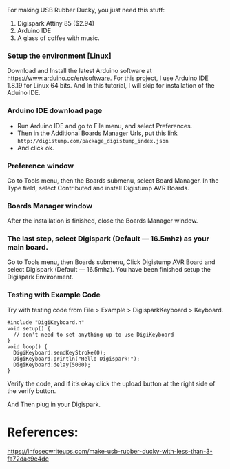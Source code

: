 For making USB Rubber Ducky, you just need this stuff:
1. Digispark Attiny 85 ($2.94)
2. Arduino IDE
3. A glass of coffee with music.

### Setup the environment [Linux]

Download and Install the latest Arduino software at https://www.arduino.cc/en/software. For this project, I use Arduino IDE 1.8.19 for Linux 64 bits. And In this tutorial, I will skip for installation of the Aduino IDE.

### Arduino IDE download page
- Run Arduino IDE and go to File menu, and select Preferences. 
- Then in the Additional Boards Manager Urls, put this link ``` http://digistump.com/package_digistump_index.json ```
- And click ok.


### Preference window
Go to Tools menu, then the Boards submenu, select Board Manager. In the Type field, select Contributed and install Digistump AVR Boards.

### Boards Manager window
After the installation is finished, close the Boards Manager window.

### The last step, select Digispark (Default — 16.5mhz) as your main board.
Go to Tools menu, then Boards submenu, Click Digistump AVR Board and select Digispark (Default — 16.5mhz). You have been finished setup the Digispark Environment.

### Testing with Example Code

Try with testing code from File > Example > DigisparkKeyboard > Keyboard.
```
#include "DigiKeyboard.h"
void setup() {
  // don't need to set anything up to use DigiKeyboard
}
void loop() {
  DigiKeyboard.sendKeyStroke(0);
  DigiKeyboard.println("Hello Digispark!");
  DigiKeyboard.delay(5000);
}
```
Verify the code, and if it’s okay click the upload button at the right side of the verify button.

And Then plug in your Digispark.

# References:
https://infosecwriteups.com/make-usb-rubber-ducky-with-less-than-3-fa72dac9e4de
